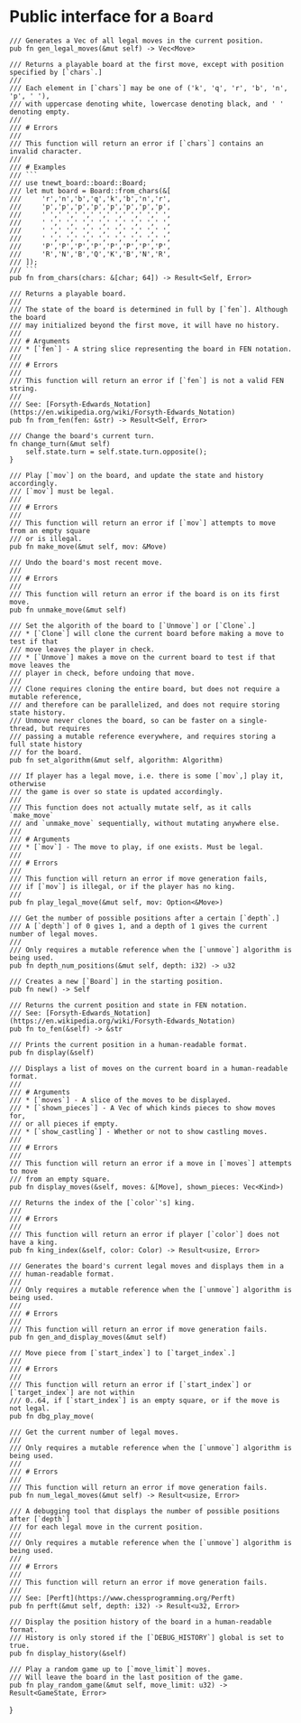 # Public interface for a `Board`
    /// Generates a Vec of all legal moves in the current position.
    pub fn gen_legal_moves(&mut self) -> Vec<Move>

    /// Returns a playable board at the first move, except with position specified by [`chars`.]
    ///
    /// Each element in [`chars`] may be one of ('k', 'q', 'r', 'b', 'n', 'p', ' '),
    /// with uppercase denoting white, lowercase denoting black, and ' ' denoting empty.
    ///
    /// # Errors
    ///
    /// This function will return an error if [`chars`] contains an invalid character.
    ///
    /// # Examples
    /// ```
    /// use tnewt_board::board::Board;
    /// let mut board = Board::from_chars(&[
    ///     'r','n','b','q','k','b','n','r',
    ///     'p','p','p','p','p','p','p','p',
    ///     ' ',' ',' ',' ',' ',' ',' ',' ',
    ///     ' ',' ',' ',' ',' ',' ',' ',' ',
    ///     ' ',' ',' ',' ',' ',' ',' ',' ',
    ///     ' ',' ',' ',' ',' ',' ',' ',' ',
    ///     'P','P','P','P','P','P','P','P',
    ///     'R','N','B','Q','K','B','N','R',
    /// ]);
    /// ```
    pub fn from_chars(chars: &[char; 64]) -> Result<Self, Error>

    /// Returns a playable board.
    ///
    /// The state of the board is determined in full by [`fen`]. Although the board
    /// may initialized beyond the first move, it will have no history.
    ///
    /// # Arguments
    /// * [`fen`] - A string slice representing the board in FEN notation.
    ///
    /// # Errors
    ///
    /// This function will return an error if [`fen`] is not a valid FEN string.
    ///
    /// See: [Forsyth-Edwards_Notation](https://en.wikipedia.org/wiki/Forsyth-Edwards_Notation)
    pub fn from_fen(fen: &str) -> Result<Self, Error>

    /// Change the board's current turn.
    fn change_turn(&mut self)
        self.state.turn = self.state.turn.opposite();
    }

    /// Play [`mov`] on the board, and update the state and history accordingly.
    /// [`mov`] must be legal.
    ///
    /// # Errors
    ///
    /// This function will return an error if [`mov`] attempts to move from an empty square
    /// or is illegal.
    pub fn make_move(&mut self, mov: &Move)

    /// Undo the board's most recent move.
    ///
    /// # Errors
    ///
    /// This function will return an error if the board is on its first move.
    pub fn unmake_move(&mut self)

    /// Set the algorith of the board to [`Unmove`] or [`Clone`.]
    /// * [`Clone`] will clone the current board before making a move to test if that
    /// move leaves the player in check.
    /// * [`Unmove`] makes a move on the current board to test if that move leaves the
    /// player in check, before undoing that move.
    ///
    /// Clone requires cloning the entire board, but does not require a mutable reference,
    /// and therefore can be parallelized, and does not require storing state history.
    /// Unmove never clones the board, so can be faster on a single-thread, but requires
    /// passing a mutable reference everywhere, and requires storing a full state history
    /// for the board.
    pub fn set_algorithm(&mut self, algorithm: Algorithm)

    /// If player has a legal move, i.e. there is some [`mov`,] play it, otherwise
    /// the game is over so state is updated accordingly.
    ///
    /// This function does not actually mutate self, as it calls `make_move`
    /// and `unmake_move` sequentially, without mutating anywhere else.
    ///
    /// # Arguments
    /// * [`mov`] - The move to play, if one exists. Must be legal.
    ///
    /// # Errors
    ///
    /// This function will return an error if move generation fails,
    /// if [`mov`] is illegal, or if the player has no king.
    ///
    pub fn play_legal_move(&mut self, mov: Option<&Move>)

    /// Get the number of possible positions after a certain [`depth`.]
    /// A [`depth`] of 0 gives 1, and a depth of 1 gives the current number of legal moves.
    ///
    /// Only requires a mutable reference when the [`unmove`] algorithm is being used.
    pub fn depth_num_positions(&mut self, depth: i32) -> u32

    /// Creates a new [`Board`] in the starting position.
    pub fn new() -> Self

    /// Returns the current position and state in FEN notation.
    /// See: [Forsyth-Edwards_Notation](https://en.wikipedia.org/wiki/Forsyth-Edwards_Notation)
    pub fn to_fen(&self) -> &str

    /// Prints the current position in a human-readable format.
    pub fn display(&self)

    /// Displays a list of moves on the current board in a human-readable format.
    ///
    /// # Arguments
    /// * [`moves`] - A slice of the moves to be displayed.
    /// * [`shown_pieces`] - A Vec of which kinds pieces to show moves for,
    /// or all pieces if empty.
    /// * [`show_castling`] - Whether or not to show castling moves.
    ///
    /// # Errors
    ///
    /// This function will return an error if a move in [`moves`] attempts to move
    /// from an empty square.
    pub fn display_moves(&self, moves: &[Move], shown_pieces: Vec<Kind>)

    /// Returns the index of the [`color`'s] king.
    ///
    /// # Errors
    ///
    /// This function will return an error if player [`color`] does not have a king.
    pub fn king_index(&self, color: Color) -> Result<usize, Error>

    /// Generates the board's current legal moves and displays them in a
    /// human-readable format.
    ///
    /// Only requires a mutable reference when the [`unmove`] algorithm is being used.
    ///
    /// # Errors
    ///
    /// This function will return an error if move generation fails.
    pub fn gen_and_display_moves(&mut self)

    /// Move piece from [`start_index`] to [`target_index`.]
    ///
    /// # Errors
    ///
    /// This function will return an error if [`start_index`] or [`target_index`] are not within
    /// 0..64, if [`start_index`] is an empty square, or if the move is not legal.
    pub fn dbg_play_move(

    /// Get the current number of legal moves.
    ///
    /// Only requires a mutable reference when the [`unmove`] algorithm is being used.
    ///
    /// # Errors
    ///
    /// This function will return an error if move generation fails.
    pub fn num_legal_moves(&mut self) -> Result<usize, Error>

    /// A debugging tool that displays the number of possible positions after [`depth`]
    /// for each legal move in the current position.
    ///
    /// Only requires a mutable reference when the [`unmove`] algorithm is being used.
    ///
    /// # Errors
    ///
    /// This function will return an error if move generation fails.
    ///
    /// See: [Perft](https://www.chessprogramming.org/Perft)
    pub fn perft(&mut self, depth: i32) -> Result<u32, Error>

    /// Display the position history of the board in a human-readable format.
    /// History is only stored if the [`DEBUG_HISTORY`] global is set to true.
    pub fn display_history(&self)

    /// Play a random game up to [`move_limit`] moves.
    /// Will leave the board in the last position of the game.
    pub fn play_random_game(&mut self, move_limit: u32) -> Result<GameState, Error>
}
